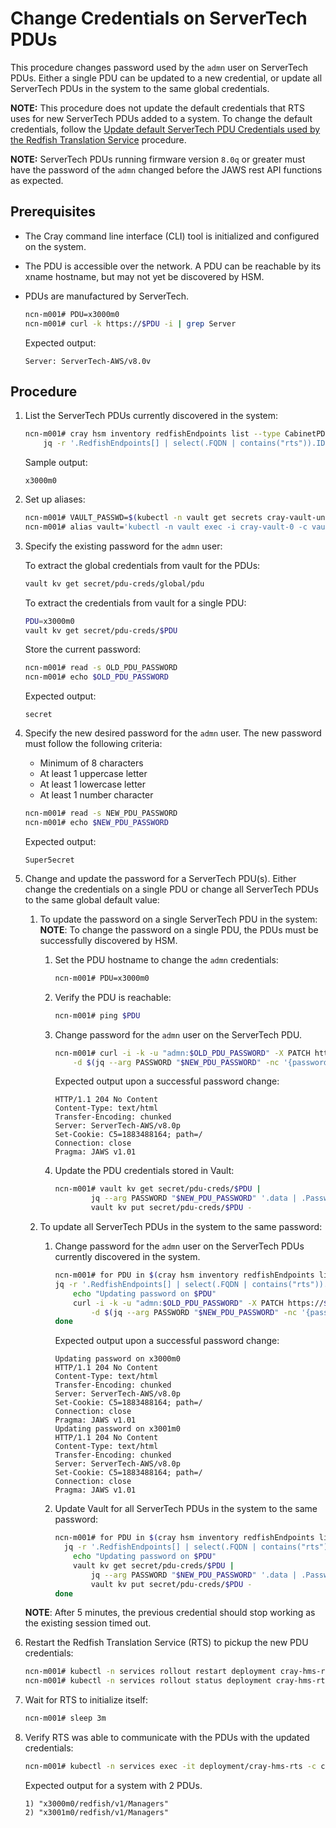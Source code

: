# Change Credentials on ServerTech PDUs

This procedure changes password used by the `admn` user on ServerTech PDUs. Either a single PDU can be updated to a new credential, or update all ServerTech PDUs in the system to the same global credentials.

**NOTE:** This procedure does not update the default credentials that RTS uses for new ServerTech PDUs added to a system.
To change the default credentials, follow the [Update default ServerTech PDU Credentials used by the Redfish Translation Service](Update_Default_ServerTech_PDU_Credentials_used_by_the_Redfish_Translation_Service.md) procedure.

**NOTE:** ServerTech PDUs running firmware version `8.0q` or greater must have the password of the `admn` changed before the JAWS rest API functions as expected.

## Prerequisites

- The Cray command line interface \(CLI\) tool is initialized and configured on the system.
- The PDU is accessible over the network. A PDU can be reachable by its xname hostname, but may not yet be discovered by HSM.
- PDUs are manufactured by ServerTech.

    ```bash
    ncn-m001# PDU=x3000m0
    ncn-m001# curl -k https://$PDU -i | grep Server
    ```

    Expected output:

    ```text
    Server: ServerTech-AWS/v8.0v
    ```

## Procedure

1. List the ServerTech PDUs currently discovered in the system:

    ```bash
    ncn-m001# cray hsm inventory redfishEndpoints list --type CabinetPDUController --format json |
        jq -r '.RedfishEndpoints[] | select(.FQDN | contains("rts")).ID'
    ```

    Sample output:

    ```text
    x3000m0
    ```

1. Set up aliases:

    ```bash
    ncn-m001# VAULT_PASSWD=$(kubectl -n vault get secrets cray-vault-unseal-keys -o json | jq -r '.data["vault-root"]' |  base64 -d)
    ncn-m001# alias vault='kubectl -n vault exec -i cray-vault-0 -c vault -- env VAULT_TOKEN=$VAULT_PASSWD VAULT_ADDR=http://127.0.0.1:8200 VAULT_FORMAT=json vault'
    ```

1. Specify the existing password for the `admn` user:

    To extract the global credentials from vault for the PDUs:

    ```bash
    vault kv get secret/pdu-creds/global/pdu
    ```

    To extract the credentials from vault for a single PDU:

    ```bash
    PDU=x3000m0
    vault kv get secret/pdu-creds/$PDU
    ```

    Store the current password:

    ```bash
    ncn-m001# read -s OLD_PDU_PASSWORD
    ncn-m001# echo $OLD_PDU_PASSWORD
    ```

    Expected output:

    ```text
    secret
    ```

1. Specify the new desired password for the `admn` user. The new password must follow the following criteria:
    - Minimum of 8 characters
    - At least 1 uppercase letter
    - At least 1 lowercase letter
    - At least 1 number character

    ```bash
    ncn-m001# read -s NEW_PDU_PASSWORD
    ncn-m001# echo $NEW_PDU_PASSWORD
    ```

    Expected output:

    ```text
    Super5ecret
    ```

1. Change and update the password for a ServerTech PDU(s). Either change the credentials on a single PDU or change all ServerTech PDUs to the same global default value:

     1. To update the password on a single ServerTech PDU in the system:
     **NOTE**: To change the password on a single PDU, the PDUs must be successfully discovered by HSM.

        1. Set the PDU hostname to change the `admn` credentials:

            ```bash
            ncn-m001# PDU=x3000m0
            ```

        1. Verify the PDU is reachable:

            ```bash
            ncn-m001# ping $PDU
            ```

        1. Change password for the `admn` user on the ServerTech PDU.

            ```bash
            ncn-m001# curl -i -k -u "admn:$OLD_PDU_PASSWORD" -X PATCH https://$PDU/jaws/config/users/local/admn \
                -d $(jq --arg PASSWORD "$NEW_PDU_PASSWORD" -nc '{password: $PASSWORD}')
            ```

            Expected output upon a successful password change:

            ```text
            HTTP/1.1 204 No Content
            Content-Type: text/html
            Transfer-Encoding: chunked
            Server: ServerTech-AWS/v8.0p
            Set-Cookie: C5=1883488164; path=/
            Connection: close
            Pragma: JAWS v1.01
            ```

        1. Update the PDU credentials stored in Vault:

            ```bash
            ncn-m001# vault kv get secret/pdu-creds/$PDU |
                    jq --arg PASSWORD "$NEW_PDU_PASSWORD" '.data | .Password=$PASSWORD' |
                    vault kv put secret/pdu-creds/$PDU -
            ```

     1. To update all ServerTech PDUs in the system to the same password:

        1. Change password for the `admn` user on the ServerTech PDUs currently discovered in the system.

            ```bash
            ncn-m001# for PDU in $(cray hsm inventory redfishEndpoints list --type CabinetPDUController --format json |
            jq -r '.RedfishEndpoints[] | select(.FQDN | contains("rts")).ID'); do
                echo "Updating password on $PDU"
                curl -i -k -u "admn:$OLD_PDU_PASSWORD" -X PATCH https://$PDU/jaws/config/users/local/admn \
                    -d $(jq --arg PASSWORD "$NEW_PDU_PASSWORD" -nc '{password: $PASSWORD}')
            done
            ```

            Expected output upon a successful password change:

            ```text
            Updating password on x3000m0
            HTTP/1.1 204 No Content
            Content-Type: text/html
            Transfer-Encoding: chunked
            Server: ServerTech-AWS/v8.0p
            Set-Cookie: C5=1883488164; path=/
            Connection: close
            Pragma: JAWS v1.01
            Updating password on x3001m0
            HTTP/1.1 204 No Content
            Content-Type: text/html
            Transfer-Encoding: chunked
            Server: ServerTech-AWS/v8.0p
            Set-Cookie: C5=1883488164; path=/
            Connection: close
            Pragma: JAWS v1.01
            ```

        1. Update Vault for all ServerTech PDUs in the system to the same password:

            ```bash
            ncn-m001# for PDU in $(cray hsm inventory redfishEndpoints list --type CabinetPDUController --format json |
              jq -r '.RedfishEndpoints[] | select(.FQDN | contains("rts")).ID'); do
                echo "Updating password on $PDU"
                vault kv get secret/pdu-creds/$PDU |
                    jq --arg PASSWORD "$NEW_PDU_PASSWORD" '.data | .Password=$PASSWORD' |
                    vault kv put secret/pdu-creds/$PDU -
            done
            ```

    **NOTE**: After 5 minutes, the previous credential should stop working as the existing session timed out.

1. Restart the Redfish Translation Service (RTS) to pickup the new PDU credentials:

    ```bash
    ncn-m001# kubectl -n services rollout restart deployment cray-hms-rts
    ncn-m001# kubectl -n services rollout status deployment cray-hms-rts
    ```

1. Wait for RTS to initialize itself:

    ```bash
    ncn-m001# sleep 3m
    ```

1. Verify RTS was able to communicate with the PDUs with the updated credentials:

    ```bash
    ncn-m001# kubectl -n services exec -it deployment/cray-hms-rts -c cray-hms-rts-redis -- redis-cli keys '*/redfish/v1/Managers'
    ```

    Expected output for a system with 2 PDUs.

    ```text
    1) "x3000m0/redfish/v1/Managers"
    2) "x3001m0/redfish/v1/Managers"
    ```
